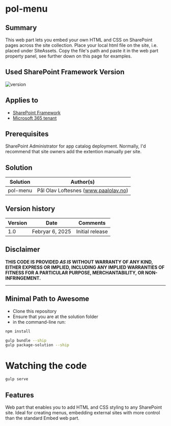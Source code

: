 # pol-menu

## Summary

This web part lets you embed your own HTML and CSS on SharePoint pages across the site collection. Place your local html file on the site, i.e. placed under SiteAssets. Copy the file's path and paste it in the web part property panel, see further down on this page for examples.


## Used SharePoint Framework Version

![version](https://img.shields.io/badge/version-1.20.0-green.svg)

## Applies to

- [SharePoint Framework](https://aka.ms/spfx)
- [Microsoft 365 tenant](https://docs.microsoft.com/en-us/sharepoint/dev/spfx/set-up-your-developer-tenant)

## Prerequisites

SharePoint Administrator for app catalog deployment. Normally, I'd recommend that site owners add the extention manually per site.

## Solution

| Solution    | Author(s)                                               |
| ----------- | ------------------------------------------------------- |
| pol-menu    | Pål Olav Loftesnes (www.paalolav.no)                    |

## Version history

| Version | Date             | Comments        |
| ------- | ---------------- | --------------- |
| 1.0     | Febryar 6, 2025  | Initial release |

## Disclaimer

**THIS CODE IS PROVIDED _AS IS_ WITHOUT WARRANTY OF ANY KIND, EITHER EXPRESS OR IMPLIED, INCLUDING ANY IMPLIED WARRANTIES OF FITNESS FOR A PARTICULAR PURPOSE, MERCHANTABILITY, OR NON-INFRINGEMENT.**

---

## Minimal Path to Awesome

- Clone this repository
- Ensure that you are at the solution folder
- in the command-line run:

```bash
npm install
```

```bash
gulp bundle --ship
gulp package-solution --ship
```

# Watching the code 
```bash
gulp serve
```

## Features

Web part that enables you to add HTML and CSS styling to any SharePoint site.
Ideal for creating menus, embedding external sites with more control than the standard Embed web part.
